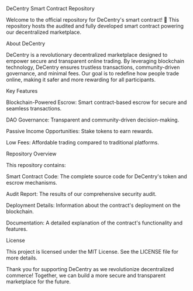 DeCentry Smart Contract Repository

Welcome to the official repository for DeCentry's smart contract! 🚀 This repository hosts the audited and fully developed smart contract powering our decentralized marketplace.

About DeCentry

DeCentry is a revolutionary decentralized marketplace designed to empower secure and transparent online trading. By leveraging blockchain technology, DeCentry ensures trustless transactions, community-driven governance, and minimal fees. Our goal is to redefine how people trade online, making it safer and more rewarding for all participants.

Key Features

Blockchain-Powered Escrow: Smart contract-based escrow for secure and seamless transactions.

DAO Governance: Transparent and community-driven decision-making.

Passive Income Opportunities: Stake tokens to earn rewards.

Low Fees: Affordable trading compared to traditional platforms.

Repository Overview

This repository contains:

Smart Contract Code: The complete source code for DeCentry's token and escrow mechanisms.

Audit Report: The results of our comprehensive security audit.

Deployment Details: Information about the contract's deployment on the blockchain.

Documentation: A detailed explanation of the contract's functionality and features.

License

This project is licensed under the MIT License. See the LICENSE file for more details.

Thank you for supporting DeCentry as we revolutionize decentralized commerce! Together, we can build a more secure and transparent marketplace for the future.
